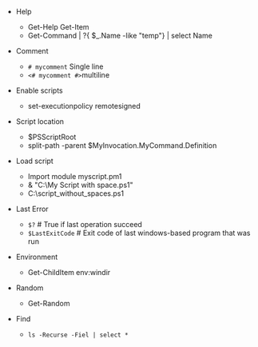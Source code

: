 * Help
    * Get-Help Get-Item
    * Get-Command | ?{ $_.Name -like "temp"} | select Name

* Comment
    *  `# mycomment` Single line
    * `<# mycomment #>`multiline

* Enable scripts
    * set-executionpolicy remotesigned

* Script location
    * $PSScriptRoot
    * split-path -parent $MyInvocation.MyCommand.Definition

* Load script
    * Import module myscript.pm1
    * & "C:\My Script with space.ps1"
    * C:\script_without_spaces.ps1

* Last Error
    * `$?` # True if last operation succeed
    * `$LastExitCode` # Exit code of last windows-based program that was run

* Environment
    * Get-ChildItem env:windir

* Random
    * Get-Random

* Find
    * `ls -Recurse -Fiel | select *`
